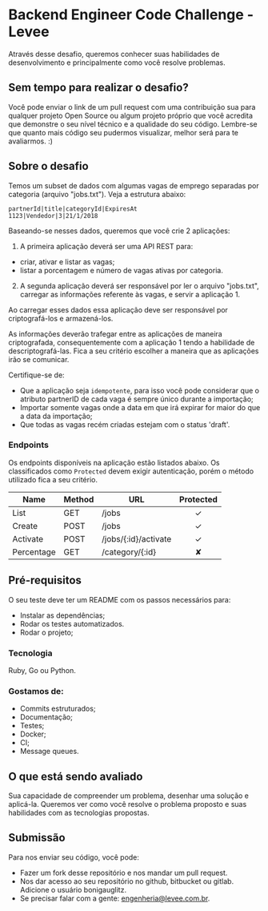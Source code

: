 # Backend Engineer Code Challenge - Levee

Através desse desafio, queremos conhecer suas habilidades de desenvolvimento e principalmente como você resolve problemas.

## Sem tempo para realizar o desafio?

Você pode enviar o link de um pull request com uma contribuição sua para qualquer projeto Open Source ou algum projeto próprio que você acredita que demonstre o seu nível técnico e a qualidade do seu código.
Lembre-se que quanto mais código seu pudermos visualizar, melhor será para te avaliarmos. :)

## Sobre o desafio

Temos um subset de dados com algumas vagas de emprego separadas por categoria (arquivo "jobs.txt"). Veja a estrutura abaixo:

```
partnerId|title|categoryId|ExpiresAt
1123|Vendedor|3|21/1/2018
```

Baseando-se nesses dados, queremos que você crie 2 aplicações:

1. A primeira aplicação deverá ser uma API REST para:
  - criar, ativar e listar as vagas;
  - listar a porcentagem e número de vagas ativas por categoria.

2. A segunda aplicação deverá ser responsável por ler o arquivo "jobs.txt", carregar as informações referente às vagas, e servir a aplicação 1.

Ao carregar esses dados essa aplicação deve ser responsável por criptografá-los e armazená-los.

As informações deverão trafegar entre as aplicações de maneira criptografada, consequentemente com a aplicação 1 tendo a habilidade de descriptografá-las. Fica a seu critério escolher a maneira que as aplicações irão se comunicar.

Certifique-se de:
- Que a aplicação seja `idempotente`, para isso você pode considerar que o atributo partnerID de cada vaga é sempre único durante a importação;
- Importar somente vagas onde a data em que irá expirar for maior do que a data da importação;
- Que todas as vagas recém criadas estejam com o status 'draft'.

### Endpoints

Os endpoints disponíveis na aplicação estão listados abaixo. Os classificados como `Protected` devem exigir autenticação, porém o método utilizado fica a seu critério.

| Name       | Method    | URL                  | Protected |
| ---        | ---       | ---                  | :--:      |
| List       | GET       | /jobs                | ✓         |
| Create     | POST      | /jobs                | ✓         |
| Activate   | POST      | /jobs/{:id}/activate | ✓         |
| Percentage | GET       | /category/{:id}      | ✘         |

## Pré-requisitos

O seu teste deve ter um README com os passos necessários para:

- Instalar as dependências;
- Rodar os testes automatizados.
- Rodar o projeto;

### Tecnologia

Ruby, Go ou Python.

### Gostamos de:

- Commits estruturados;
- Documentação;
- Testes;
- Docker;
- CI;
- Message queues.

## O que está sendo avaliado

Sua capacidade de compreender um problema, desenhar uma solução e aplicá-la.
Queremos ver como você resolve o problema proposto e suas habilidades com as tecnologias propostas.

## Submissão

Para nos enviar seu código, você pode:

- Fazer um fork desse repositório e nos mandar um pull request.
- Nos dar acesso ao seu repositório no github, bitbucket ou gitlab. Adicione o usuário bonigauglitz.
- Se precisar falar com a gente: engenheria@levee.com.br.
